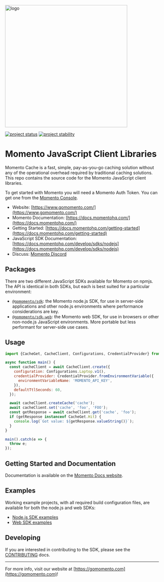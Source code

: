 <head>
  <meta name="Momento JavaScript Client Library Documentation" content="JavaScript client software development kit for Momento Cache">
</head>
<img src="https://docs.momentohq.com/img/logo.svg" alt="logo" width="400"/>

[![project status](https://momentohq.github.io/standards-and-practices/badges/project-status-official.svg)](https://github.com/momentohq/standards-and-practices/blob/main/docs/momento-on-github.md)
[![project stability](https://momentohq.github.io/standards-and-practices/badges/project-stability-stable.svg)](https://github.com/momentohq/standards-and-practices/blob/main/docs/momento-on-github.md)

# Momento JavaScript Client Libraries

Momento Cache is a fast, simple, pay-as-you-go caching solution without any of the operational overhead
required by traditional caching solutions.  This repo contains the source code for the Momento JavaScript client libraries.

To get started with Momento you will need a Momento Auth Token. You can get one from the [Momento Console](https://console.gomomento.com).

* Website: [https://www.gomomento.com/](https://www.gomomento.com/)
* Momento Documentation: [https://docs.momentohq.com/](https://docs.momentohq.com/)
* Getting Started: [https://docs.momentohq.com/getting-started](https://docs.momentohq.com/getting-started)
* JavaScript SDK Documentation: [https://docs.momentohq.com/develop/sdks/nodejs](https://docs.momentohq.com/develop/sdks/nodejs)
* Discuss: [Momento Discord](https://discord.gg/3HkAKjUZGq)

## Packages

There are two different JavaScript SDKs available for Momento on npmjs.  The API is identical in both SDKs, but each
is best suited for a particular environment:

* [`@gomomento/sdk`](https://www.npmjs.com/package/@gomomento/sdk): the Momento node.js SDK, for use in server-side applications
  and other node.js environments where performance considerations are key.
* [`@gomomento/sdk-web`](https://www.npmjs.com/package/@gomomento/sdk-web): the Momento web SDK, for use in browsers or
  other non-node.js JavaScript environments.  More portable but less performant for server-side use cases.

## Usage

```javascript
import {CacheGet, CacheClient, Configurations, CredentialProvider} from '@gomomento/sdk';

async function main() {
  const cacheClient = await CacheClient.create({
    configuration: Configurations.Laptop.v1(),
    credentialProvider: CredentialProvider.fromEnvironmentVariable({
      environmentVariableName: 'MOMENTO_API_KEY',
    }),
    defaultTtlSeconds: 60,
  });

  await cacheClient.createCache('cache');
  await cacheClient.set('cache', 'foo', 'FOO');
  const getResponse = await cacheClient.get('cache', 'foo');
  if (getResponse instanceof CacheGet.Hit) {
    console.log(`Got value: ${getResponse.valueString()}`);
  }
}

main().catch(e => {
  throw e;
});

```

## Getting Started and Documentation

Documentation is available on the [Momento Docs website](https://docs.momentohq.com).

## Examples

Working example projects, with all required build configuration files, are available for both the node.js and web SDKs:

* [Node.js SDK examples](./examples/nodejs)
* [Web SDK examples](./examples/web)

## Developing

If you are interested in contributing to the SDK, please see the [CONTRIBUTING](./CONTRIBUTING.md) docs.

----------------------------------------------------------------------------------------
For more info, visit our website at [https://gomomento.com](https://gomomento.com)!
